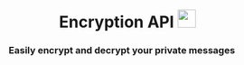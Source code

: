 <h1 align="center">Encryption API
<img src="https://github.com/blackcater/blackcater/raw/main/images/Hi.gif" height="32"/></h1>
<h3 align="center">Easily encrypt and decrypt your private messages <img src="https://flyclipart.com/thumb2/attestat-bulwark-closed-confidential-defense-individual-key-934988.png" height="16"</h3>
